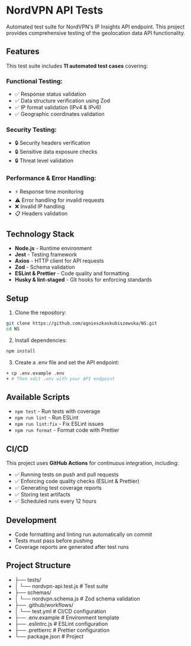 # NordVPN API Tests
Automated test suite for NordVPN's IP Insights API endpoint. This project provides comprehensive testing of the geolocation data API functionality.

## Features

This test suite includes **11 automated test cases** covering:

### Functional Testing:
- ✅ Response status validation
- ✅ Data structure verification using Zod
- ✅ IP format validation (IPv4 & IPv6)
- ✅ Geographic coordinates validation

### Security Testing:
- 🔒 Security headers verification
- 🔒 Sensitive data exposure checks
- 🔒 Threat level validation

### Performance & Error Handling:
- ⚡ Response time monitoring
- ⚠️ Error handling for invalid requests
- ❌ Invalid IP handling
- 📋 Headers validation

  
## Technology Stack

- **Node.js** - Runtime environment
- **Jest** - Testing framework
- **Axios** - HTTP client for API requests
- **Zod** - Schema validation
- **ESLint & Prettier** - Code quality and formatting
- **Husky & lint-staged** - Git hooks for enforcing standards

## Setup

1. Clone the repository:

```bash
git clone https://github.com/agnieszkaskubiszewska/NS.git
cd NS

```

2. Install dependencies:

```bash
npm install

```
3. Create a .env file and set the API endpoint:

```bash
+ cp .env.example .env
+ # Then edit .env with your API endpoint
```

## Available Scripts

- `npm test` - Run tests with coverage
- `npm run lint` - Run ESLint
- `npm run lint:fix` - Fix ESLint issues
- `npm run format` - Format code with Prettier

## CI/CD

This project uses **GitHub Actions** for continuous integration, including:

- ✅ Running tests on push and pull requests
- ✅ Enforcing code quality checks (ESLint & Prettier)
- ✅ Generating test coverage reports
- ✅ Storing test artifacts
- ✅ Scheduled runs every 12 hours

## Development

- Code formatting and linting run automatically on commit
- Tests must pass before pushing
- Coverage reports are generated after test runs

## Project Structure

+ ├── tests/
+ │   └── nordvpn-api.test.js     # Test suite
+ ├── schemas/
+ │   └── nordvpn.schema.js       # Zod schema validation
+ ├── .github/workflows/
+ │   └── test.yml                # CI/CD configuration
+ ├── .env.example               # Environment template
+ ├── .eslintrc.js              # ESLint configuration
+ ├── .prettierrc               # Prettier configuration
+ └── package.json              # Project 